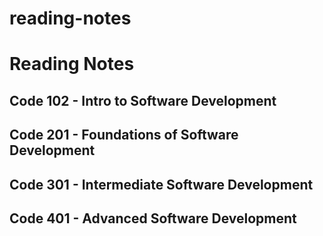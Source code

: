# reading-notes


# Reading Notes
## Code 102 - Intro to Software Development
## Code 201 - Foundations of Software Development
## Code 301 - Intermediate Software Development
## Code 401 - Advanced Software Development
